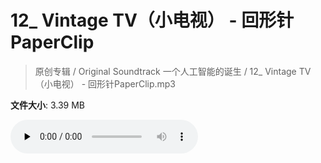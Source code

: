 # 12_ Vintage TV（小电视） - 回形针PaperClip

> 原创专辑 / Original Soundtrack 一个人工智能的诞生 / 12_ Vintage TV（小电视） - 回形针PaperClip.mp3

**文件大小**: 3.39 MB

<audio preload="none" controls><source src="https://file.hsyhx.top/archive/原创专辑/基本操作_一个人工智能的诞生_Original_Soundtrack/12_ Vintage TV（小电视） - 回形针PaperClip.mp3" type="audio/mpeg">您的浏览器不支持此音频格式</audio>